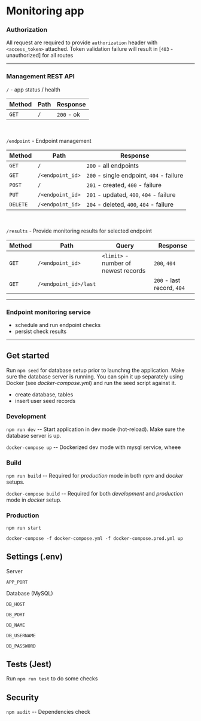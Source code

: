 # Monitoring app

### Authorization
All request are required to provide `authorization` header with `<access_token>` attached. Token validation failure will result in [`403` - unauthorized] for all routes

---

### Management REST API
`/` - app status / health

| Method  | Path  | Response   |
|---------|-------|------------|
| `GET`   | `/`   | `200` - ok |

<br>

`/endpoint` - Endpoint management

| Method     | Path               | Response |
|------------|--------------------|----------|
| `GET`      | `/`                | `200` - all endpoints |
| `GET`      | `/<endpoint_id>`   | `200` - single endpoint, `404` - failure |
| `POST`     | `/`                | `201` - created, `400` - failure |
| `PUT`      | `/<endpoint_id>`   | `201` - updated, `400`, `404` - failure |
| `DELETE`   | `/<endpoint_id>`   | `204` - deleted, `400`, `404` - failure |

<br>

`/results` - Provide monitoring results for selected endpoint

| Method  | Path                    | Query | Response |
|---------|-------------------------|-------|----------|
| `GET`   | `/<endpoint_id>`        | `<limit>` - number of newest records | `200`, `404` |
| `GET`   | `/<endpoint_id>/last`   | | `200` - last record, `404` |

---

### Endpoint monitoring service
- schedule and run endpoint checks
- persist check results

---

## Get started
Run `npm seed` for database setup prior to launchng the application. Make sure the database server is running. You can spin it up separately using Docker (see *docker-compose.yml*) and run the seed script against it.
- create database, tables
- insert user seed records


### Development
`npm run dev` -- Start application in dev mode (hot-reload). Make sure the database server is up.

`docker-compose up` -- Dockerized dev mode with mysql service, wheee


### Build
`npm run build` -- Required for *production* mode in both *npm* and *docker* setups.

`docker-compose build` -- Required for both *development* and *production* mode in *docker* setup.


### Production
`npm run start`

`docker-compose -f docker-compose.yml -f docker-compose.prod.yml up`


## Settings (.env)
Server

`APP_PORT`

Database (MySQL)

`DB_HOST`

`DB_PORT`

`DB_NAME`

`DB_USERNAME`

`DB_PASSWORD`


## Tests (Jest)
Run `npm run test` to do some checks


## Security
 `npm audit` -- Dependencies check
